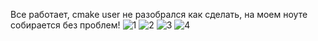 Все работает, cmake user не разобрался как сделать, на моем ноуте собирается без проблем! 
![1](https://github.com/SASHIKUBIVATOR/oop8_sashik/assets/80307291/627cb241-5bb2-4ddb-916c-05648e6bae1c)
![2](https://github.com/SASHIKUBIVATOR/oop8_sashik/assets/80307291/0e3ea0e5-98b9-44ea-9e20-38f12cd59fcb)
![3](https://github.com/SASHIKUBIVATOR/oop8_sashik/assets/80307291/22653b65-dab9-45ea-b5df-7500804849d6)
![4](https://github.com/SASHIKUBIVATOR/oop8_sashik/assets/80307291/79363106-e413-4f50-86c8-ab2bef2e488b)
